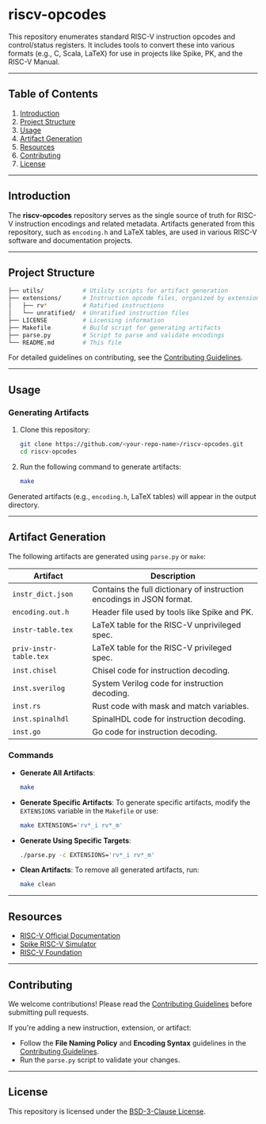 # **riscv-opcodes**

This repository enumerates standard RISC-V instruction opcodes and control/status registers. It includes tools to convert these into various formats (e.g., C, Scala, LaTeX) for use in projects like Spike, PK, and the RISC-V Manual.

---

## **Table of Contents**
1. [Introduction](#introduction)
2. [Project Structure](#project-structure)
3. [Usage](#usage)
4. [Artifact Generation](#artifact-generation)
5. [Resources](#resources)
6. [Contributing](#contributing)
7. [License](#license)

---

## **Introduction**
The **riscv-opcodes** repository serves as the single source of truth for RISC-V instruction encodings and related metadata. Artifacts generated from this repository, such as `encoding.h` and LaTeX tables, are used in various RISC-V software and documentation projects.

---

## **Project Structure**

```bash
├── utils/           # Utility scripts for artifact generation
├── extensions/      # Instruction opcode files, organized by extensions
│   ├── rv*          # Ratified instructions
│   └── unratified/  # Unratified instruction files
├── LICENSE          # Licensing information
├── Makefile         # Build script for generating artifacts
├── parse.py         # Script to parse and validate encodings
└── README.md        # This file
```

For detailed guidelines on contributing, see the [Contributing Guidelines](CONTRIBUTING.md).

---

## **Usage**

### **Generating Artifacts**
1. Clone this repository:
   ```bash
   git clone https://github.com/<your-repo-name>/riscv-opcodes.git
   cd riscv-opcodes
   ```
2. Run the following command to generate artifacts:
   ```bash
   make
   ```

Generated artifacts (e.g., `encoding.h`, LaTeX tables) will appear in the output directory.

---

## **Artifact Generation**

The following artifacts are generated using `parse.py` or `make`:

| Artifact                | Description                                                                 |
|-------------------------|-----------------------------------------------------------------------------|
| `instr_dict.json`        | Contains the full dictionary of instruction encodings in JSON format.       |
| `encoding.out.h`         | Header file used by tools like Spike and PK.                               |
| `instr-table.tex`        | LaTeX table for the RISC-V unprivileged spec.                              |
| `priv-instr-table.tex`   | LaTeX table for the RISC-V privileged spec.                                 |
| `inst.chisel`            | Chisel code for instruction decoding.                                      |
| `inst.sverilog`          | System Verilog code for instruction decoding.                              |
| `inst.rs`                | Rust code with mask and match variables.                                   |
| `inst.spinalhdl`         | SpinalHDL code for instruction decoding.                                   |
| `inst.go`                | Go code for instruction decoding.                                          |

### **Commands**

- **Generate All Artifacts**:
  ```bash
  make
  ```

- **Generate Specific Artifacts**:
  To generate specific artifacts, modify the `EXTENSIONS` variable in the `Makefile` or use:
  ```bash
  make EXTENSIONS='rv*_i rv*_m'
  ```

- **Generate Using Specific Targets**:
  ```bash
  ./parse.py -c EXTENSIONS='rv*_i rv*_m'
  ```

- **Clean Artifacts**:
  To remove all generated artifacts, run:
  ```bash
  make clean
  ```

---

## **Resources**

- [RISC-V Official Documentation](https://riscv.org/specifications/)
- [Spike RISC-V Simulator](https://github.com/riscv-software-src/riscv-isa-sim)
- [RISC-V Foundation](https://riscv.org/)

---

## **Contributing**

We welcome contributions! Please read the [Contributing Guidelines](CONTRIBUTING.md) before submitting pull requests.

If you're adding a new instruction, extension, or artifact:
- Follow the **File Naming Policy** and **Encoding Syntax** guidelines in the [Contributing Guidelines](CONTRIBUTING.md).
- Run the `parse.py` script to validate your changes.

---

## **License**

This repository is licensed under the [BSD-3-Clause License](LICENSE).
